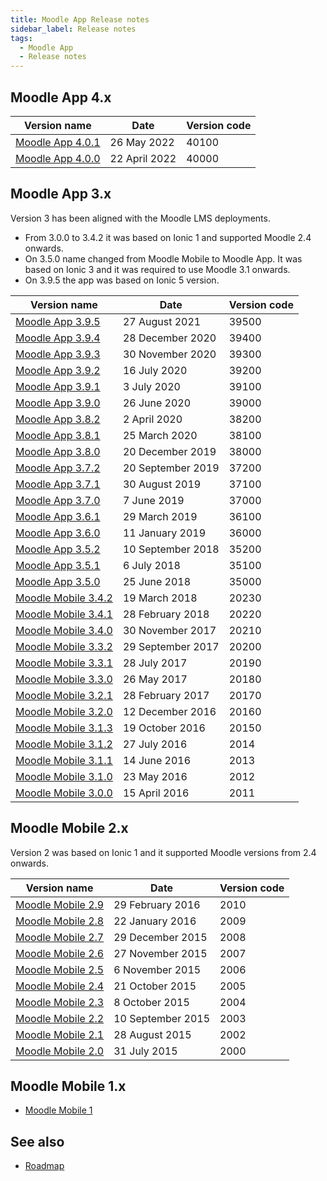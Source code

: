 ```yaml
---
title: Moodle App Release notes
sidebar_label: Release notes
tags:
  - Moodle App
  - Release notes
---
```


## Moodle App 4.x

| **Version name** | **Date** | **Version code** |
|---|---|---|
| [Moodle App 4.0.1](./app_releases/v4/v4.0.1) | 26 May 2022 | 40100 |
| [Moodle App 4.0.0](./app_releases/v4/v4.0.0) | 22 April 2022 | 40000 |

## Moodle App 3.x

Version 3 has been aligned with the Moodle LMS deployments.

- From 3.0.0 to 3.4.2 it was based on Ionic 1 and supported Moodle 2.4 onwards.
- On 3.5.0 name changed from Moodle Mobile to Moodle App. It was based on Ionic 3 and it was required to use Moodle 3.1 onwards.
- On 3.9.5 the app was based on Ionic 5 version.

| **Version name** | **Date** | **Version code** |
|---|---|---|
| [Moodle App 3.9.5](./app_releases/v3/v3.9.5) | 27 August 2021 | 39500 |
| [Moodle App 3.9.4](./app_releases/v3/v3.9.4) | 28 December 2020 | 39400 |
| [Moodle App 3.9.3](./app_releases/v3/v3.9.3) | 30 November 2020 | 39300 |
| [Moodle App 3.9.2](./app_releases/v3/v3.9.2) | 16 July 2020 | 39200 |
| [Moodle App 3.9.1](./app_releases/v3/v3.9.1) | 3 July 2020 | 39100 |
| [Moodle App 3.9.0](./app_releases/v3/v3.9.0) | 26 June 2020 | 39000 |
| [Moodle App 3.8.2](./app_releases/v3/v3.8.2) | 2 April 2020 | 38200 |
| [Moodle App 3.8.1](./app_releases/v3/v3.8.1) | 25 March 2020 | 38100 |
| [Moodle App 3.8.0](./app_releases/v3/v3.8.0) | 20 December 2019 | 38000 |
| [Moodle App 3.7.2](./app_releases/v3/v3.7.2) | 20 September 2019 | 37200 |
| [Moodle App 3.7.1](./app_releases/v3/v3.7.1) | 30 August 2019 | 37100 |
| [Moodle App 3.7.0](./app_releases/v3/v3.7.0) | 7 June 2019 | 37000 |
| [Moodle App 3.6.1](./app_releases/v3/v3.6.1) | 29 March 2019 | 36100 |
| [Moodle App 3.6.0](./app_releases/v3/v3.6.0) | 11 January 2019 | 36000 |
| [Moodle App 3.5.2](./app_releases/v3/v3.5.2) | 10 September 2018 | 35200 |
| [Moodle App 3.5.1](./app_releases/v3/v3.5.1) | 6 July 2018 | 35100 |
| [Moodle App 3.5.0](./app_releases/v3/v3.5.0) | 25 June 2018 | 35000 |
| [Moodle Mobile 3.4.2](./app_releases/v3/v3.4.2) | 19 March 2018 | 20230 |
| [Moodle Mobile 3.4.1](./app_releases/v3/v3.4.1) | 28 February 2018 | 20220 |
| [Moodle Mobile 3.4.0](./app_releases/v3/v3.4.0) | 30 November 2017 | 20210 |
| [Moodle Mobile 3.3.2](./app_releases/v3/v3.3.2) | 29 September 2017 | 20200 |
| [Moodle Mobile 3.3.1](./app_releases/v3/v3.3.1) | 28 July 2017 | 20190 |
| [Moodle Mobile 3.3.0](./app_releases/v3/v3.3.0) | 26 May 2017 | 20180 |
| [Moodle Mobile 3.2.1](./app_releases/v3/v3.2.1) | 28 February 2017 | 20170 |
| [Moodle Mobile 3.2.0](./app_releases/v3/v3.2.0) | 12 December 2016 | 20160 |
| [Moodle Mobile 3.1.3](./app_releases/v3/v3.1.3) | 19 October 2016 | 20150 |
| [Moodle Mobile 3.1.2](./app_releases/v3/v3.1.2) | 27 July 2016 | 2014 |
| [Moodle Mobile 3.1.1](./app_releases/v3/v3.1.1) | 14 June 2016 | 2013 |
| [Moodle Mobile 3.1.0](./app_releases/v3/v3.1.0) | 23 May 2016 | 2012 |
| [Moodle Mobile 3.0.0](./app_releases/v3/v3.0.0) | 15 April 2016 | 2011 |

## Moodle Mobile 2.x

Version 2 was based on Ionic 1 and it supported Moodle versions from 2.4 onwards.

| **Version name** | **Date** | **Version code** |
|---|---|---|
| [Moodle Mobile 2.9](./app_releases/v2/v2.9) | 29 February 2016 | 2010 |
| [Moodle Mobile 2.8](./app_releases/v2/v2.8) | 22 January 2016 | 2009 |
| [Moodle Mobile 2.7](./app_releases/v2/v2.7) | 29 December 2015 | 2008 |
| [Moodle Mobile 2.6](./app_releases/v2/v2.6) | 27 November 2015 | 2007 |
| [Moodle Mobile 2.5](./app_releases/v2/v2.5) | 6 November 2015 | 2006 |
| [Moodle Mobile 2.4](./app_releases/v2/v2.4) | 21 October 2015 | 2005 |
| [Moodle Mobile 2.3](./app_releases/v2/v2.3) | 8 October 2015 | 2004 |
| [Moodle Mobile 2.2](./app_releases/v2/v2.2) | 10 September 2015 | 2003 |
| [Moodle Mobile 2.1](./app_releases/v2/v2.1) | 28 August 2015 | 2002 |
| [Moodle Mobile 2.0](./app_releases/v2/v2.0) | 31 July 2015 | 2000 | |

## Moodle Mobile 1.x

- [Moodle Mobile 1](./app_releases/v1.x)

## See also

- [Roadmap](./community/roadmap.md)
